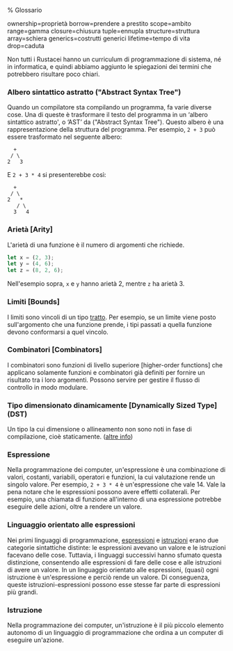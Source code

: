% Glossario

ownership=proprietà
borrow=prendere a prestito
scope=ambito
range=gamma
closure=chiusura
tuple=ennupla
structure=struttura
array=schiera
generics=costrutti generici
lifetime=tempo di vita
drop=caduta

Non tutti i Rustacei hanno un curriculum di programmazione di sistema,
né in informatica, e quindi abbiamo aggiunto le spiegazioni dei termini
che potrebbero risultare poco chiari.

### Albero sintattico astratto ("Abstract Syntax Tree")

Quando un compilatore sta compilando un programma, fa varie diverse cose.
Una di queste è trasformare il testo del programma in un ‘albero sintattico
astratto', o ‘AST’ da ("Abstract Syntax Tree"). Questo albero è
una rappresentazione della struttura del programma. Per esempio, `2 + 3`
può essere trasformato nel seguente albero:

```text
  +
 / \
2   3
```

E `2 + 3 * 4` si presenterebbe così:

```text
  +
 / \
2   *
   / \
  3   4
```

### Arietà [Arity]

L'arietà di una funzione è il numero di argomenti che richiede.

```rust
let x = (2, 3);
let y = (4, 6);
let z = (8, 2, 6);
```

Nell'esempio sopra, `x` e `y` hanno arietà 2, mentre `z` ha arietà 3.

### Limiti [Bounds]

I limiti sono vincoli di un tipo [tratto][tratti]. Per esempio, se un limite
viene posto sull'argomento che una funzione prende, i tipi passati
a quella funzione devono conformarsi a quel vincolo.

[tratti]: traits.html

### Combinatori [Combinators]

I combinatori sono funzioni di livello superiore [higher-order functions]
che applicano solamente funzioni e combinatori già definiti per fornire
un risultato tra i loro argomenti.
Possono servire per gestire il flusso di controllo in modo modulare.

### Tipo dimensionato dinamicamente [Dynamically Sized Type] (DST)

Un tipo la cui dimensione o allineamento non sono noti in fase di compilazione,
cioè staticamente. ([altre info][link])

[link]: ../nomicon/exotic-sizes.html#dynamically-sized-types-dsts

### Espressione

Nella programmazione dei computer, un'espressione è una combinazione di valori,
costanti, variabili, operatori e funzioni, la cui valutazione rende un singolo
valore. Per esempio, `2 + 3 * 4` è un'espressione che vale 14. Vale la pena
notare che le espressioni possono avere effetti collaterali. Per esempio,
una chiamata di funzione all'interno di una espressione potrebbe eseguire
delle azioni, oltre a rendere un valore.

### Linguaggio orientato alle espressioni

Nei primi linguaggi di programmazione, [espressioni][espressione] e
[istruzioni][istruzione] erano due categorie sintattiche distinte:
le espressioni avevano un valore e le istruzioni facevano delle cose.
Tuttavia, i linguaggi successivi hanno sfumato questa distinzione, consentendo
alle espressioni di fare delle cose e alle istruzioni di avere un valore.
In un linguaggio orientato alle espressioni, (quasi) ogni istruzione è
un'espressione e perciò rende un valore. Di conseguenza, queste
istruzioni-espressioni possono esse stesse far parte di espressioni più grandi.

[espressione]: glossary.html#expression
[istruzione]: glossary.html#statement

### Istruzione

Nella programmazione dei computer, un'istruzione è il più piccolo elemento
autonomo di un linguaggio di programmazione che ordina a un computer
di eseguire un'azione.
